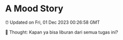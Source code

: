 # A Mood Story

⏰ Updated on Fri, 01 Dec 2023 00:26:58 GMT

💭 Thought: Kapan ya bisa liburan dari semua tugas ini?

